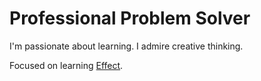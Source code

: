 # Professional Problem Solver

I'm passionate about learning. I admire creative thinking. 

Focused on learning [Effect](https://effect.website/).

